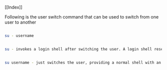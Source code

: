 [[Index]] 

Following is the user switch command that can be used to switch from one user to another

  

```bash

su - username

```

  

```bash

su - invokes a login shell after switching the user. A login shell resets most environment variables, providing a clean base.

```

  

```bash

su username - just switches the user, providing a normal shell with an environment nearly the same as with the old user

```